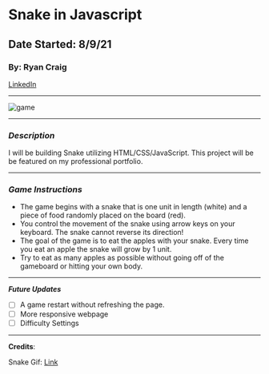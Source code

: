 # Snake in Javascript
## Date Started: 8/9/21
### By: Ryan Craig

[LinkedIn](https://www.linkedin.com/in/ryancraigeit/)

***
![game](https://miro.medium.com/max/1600/1*dQzFEaAHwxouaImAuUd3EQ.gif)
***

### *Description*

I will be building Snake utilizing HTML/CSS/JavaScript. This project will be be featured on my professional portfolio.

***

### *Game Instructions*

* The game begins with a snake that is one unit in length (white) and a piece of food randomly placed on the board (red).
* You control the movement of the snake using arrow keys on your keyboard. The snake cannot reverse its direction!
* The goal of the game is to eat the apples with your snake. Every time you eat an apple the snake will grow by 1 unit.
* Try to eat as many apples as possible without going off of the gameboard or hitting your own body.

***

***Future Updates***

- [ ] A game restart without refreshing the page.
- [ ] More responsive webpage
- [ ] Difficulty Settings

***

**Credits**:

Snake Gif: [Link](https://miro.medium.com/max/1600/1*dQzFEaAHwxouaImAuUd3EQ.gif)